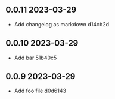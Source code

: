 ## 0.0.11 2023-03-29
- Add changelog as markdown d14cb2d

## 0.0.10 2023-03-29
- Add bar 51b40c5

## 0.0.9 2023-03-29
- Add foo file d0d6143

